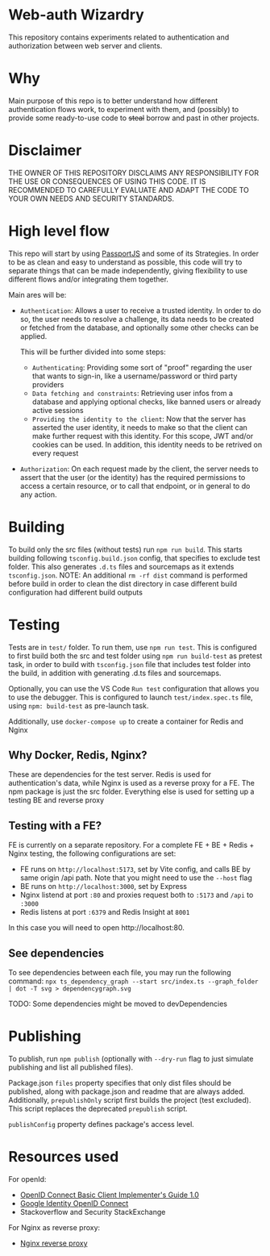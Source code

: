 # Web-auth Wizardry
This repository contains experiments related to authentication and authorization between web server and clients.

# Why
Main purpose of this repo is to better understand how different authentication flows work, to experiment with them, and (possibly) to provide some ready-to-use code to ~~steal~~ borrow and past in other projects.

# Disclaimer
THE OWNER OF THIS REPOSITORY DISCLAIMS ANY RESPONSIBILITY FOR THE USE OR CONSEQUENCES OF USING THIS CODE. IT IS RECOMMENDED TO CAREFULLY EVALUATE AND ADAPT THE CODE TO YOUR OWN NEEDS AND SECURITY STANDARDS.



# High level flow
This repo will start by using [PassportJS](https://www.passportjs.org/) and some of its Strategies.
In order to be as clean and easy to understand as possible, this code will try to separate things that can be made independently, giving flexibility to use different flows and/or integrating them together.

Main ares will be:
- `Authentication`: Allows a user to receive a trusted identity. In order to do so, the user needs to resolve a challenge, its data needs to be created or fetched from the database, and optionally some other checks can be applied. 

    This will be further divided into some steps:
    - `Authenticating`: Providing some sort of "proof" regarding the user that wants to sign-in, like a username/password or third party providers
    - `Data fetching and constraints`: Retrieving user infos from a database and applying optional checks, like banned users or already active sessions
    - `Providing the identity to the client`: Now that the server has asserted the user identity, it needs to make so that the client can make further request with this identity. For this scope, JWT and/or cookies can be used. In addition, this identity needs to be retrived on every request

- `Authorization`: On each request made by the client, the server needs to assert that the user (or the identity) has the required permissions to access a certain resource, or to call that endpoint, or in general to do any action.

# Building
To build only the src files (without tests) run `npm run build`. This starts building following `tsconfig.build.json` config, that specifies to exclude test folder. This also generates `.d.ts` files and sourcemaps as it extends `tsconfig.json`.
NOTE: An additional `rm -rf dist` command is performed before build in order to clean the dist directory in case different build configuration had different build outputs

# Testing
Tests are in `test/` folder. To run them, use `npm run test`.
This is configured to first build both the src and test folder using `npm run build-test` as pretest task, in order to build with `tsconfig.json` file that includes test folder into the build, in addition with generating .d.ts files and sourcemaps.

Optionally, you can use the VS Code `Run test` configuration that allows you to use the debugger. This is configured to launch `test/index.spec.ts` file, using `npm: build-test` as pre-launch task.

Additionally, use `docker-compose up` to create a container for Redis and Nginx

## Why Docker, Redis, Nginx?
These are dependencies for the test server. Redis is used for authentication's data, while Nginx is used as a reverse proxy for a FE.
The npm package is just the src folder. Everything else is used for setting up a testing BE and reverse proxy

## Testing with a FE?
FE is currently on a separate repository. For a complete FE + BE + Redis + Nginx testing, the following configurations are set:
- FE runs on `http://localhost:5173`, set by Vite config, and calls BE by same origin /api path. Note that you might need to use the `--host` flag
- BE runs on `http://localhost:3000`, set by Express
- Nginx listend at port `:80` and proxies request both to `:5173` and `/api` to `:3000`
- Redis listens at port `:6379` and Redis Insight at `8001`

In this case you will need to open http://localhost:80.

## See dependencies
To see dependencies between each file, you may run the following command:
`npx ts_dependency_graph --start src/index.ts --graph_folder | dot -T svg > dependencygraph.svg`

TODO: Some dependencies might be moved to devDependencies


# Publishing
To publish, run `npm publish` (optionally with `--dry-run` flag to just simulate publishing and list all published files).

Package.json `files` property specifies that only dist files should be published, along with package.json and readme that are always added. Additionally, `prepublishOnly` script first builds the project (test excluded). This script replaces the deprecated `prepublish` script.

`publishConfig` property defines package's access level.


# Resources used
For openId:
-  [OpenID Connect Basic Client Implementer's Guide 1.0](https://openid.net/specs/openid-connect-basic-1_0.html)
- [Google Identity OpenID Connect](https://developers.google.com/identity/openid-connect/openid-connect)
- Stackoverflow and Security StackExchange

For Nginx as reverse proxy:
- [Nginx reverse proxy](https://docs.nginx.com/nginx/admin-guide/web-server/reverse-proxy/)